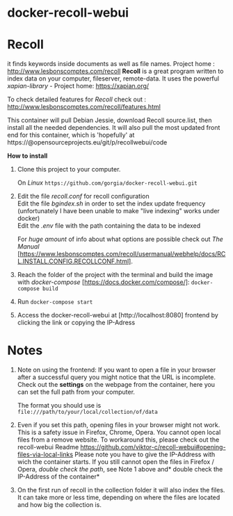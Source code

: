 
docker-recoll-webui
===================


**Recoll**
==========

it finds keywords inside documents as well as file names.
Project home : http://www.lesbonscomptes.com/recoll
<b>Recoll</b> is a great program written to index data on your computer, fileserver, remote-data. It uses the powerful <i>xapian-library</i> - Project home: https://xapian.org/

To check detailed features for <i>Recoll</i> check out : http://www.lesbonscomptes.com/recoll/features.html

This container will pull Debian Jessie, download Recoll source.list, then install all the needed dependencies. 
It will also pull the most updated front end for this container, which is 'hopefully' at https://@opensourceprojects.eu/git/p/recollwebui/code

<b>How to install</b>
1. Clone this project to your computer. 

   On *Linux* `https://github.com/gorgia/docker-recoll-webui.git`
2. Edit the file *recoll.conf* for recoll configuration  
   Edit the file *bgindex.sh* in order to set the index update frequency (unfortunately I have been unable to make "live indexing" works under docker)  
   Edit the *.env* file with the path containing the data to be indexed  
   
   For *huge amount* of info about what options are possible check out *The Manual* [https://www.lesbonscomptes.com/recoll/usermanual/webhelp/docs/RCL.INSTALL.CONFIG.RECOLLCONF.html].
2. Reach the folder of the project with the terminal and build the image with *docker-compose* [https://docs.docker.com/compose/]:
   `docker-compose build`
4. Run `docker-compose start`
5. Access the docker-recoll-webui at [http://localhost:8080] frontend by clicking the link or copying the IP-Adress
   

**Notes**
=========

1. Note on using the frontend: 
If you want to open a file in your browser after a successful query you might notice that the URL is incomplete. Check out the **settings** on the webpage from the container, here you can set the full path from your computer.
   
   The format you should use is `file:///path/to/your/local/collection/of/data`
2. Even if you set this path, opening files in your browser might not work. This is a safety issue in Firefox, Chrome, Opera. You cannot open local files from a remove website. To workaround this, please check out the recoll-webui Readme https://github.com/viktor-c/recoll-webui#opening-files-via-local-links
   Please note you have to give the IP-Address with wich the container starts. 
   If you still cannot open the files in Firefox / Opera, *double check the path*, see Note 1 above and* double check the IP-Address of the container*
3. On the first run of recoll in the collection folder it will also index the files. It can take more or less time, depending on where the files are located and how big the collection is.
